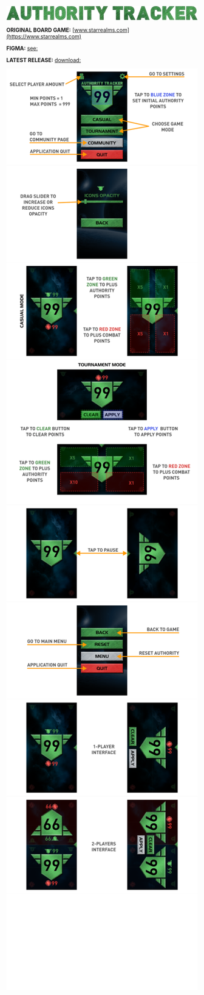 ![Model](Promo/Promo_Main.png)

**ORIGINAL BOARD GAME:** [www.starrealms.com](https://www.starrealms.com)

**FIGMA:** [see:](https://www.figma.com/file/KTYZqqU3yKmgi3KuWg34NU/Authority-tracker)

**LATEST RELEASE:** [download:](https://github.com/SergeyKhanin/AuthorityTracker/releases)

![Model](Tutorial/Tutorial_Page_1.png)
![Model](Tutorial/Tutorial_Page_2.png)
![Model](Tutorial/Tutorial_Page_3.png)
![Model](Tutorial/Tutorial_Page_4.png)
![Model](Tutorial/Tutorial_Page_5.png)
![Model](Tutorial/Tutorial_Page_6.png)
![Model](Tutorial/Tutorial_Page_7.png)
![Model](Tutorial/Tutorial_Page_8.png)
![Model](Tutorial/Tutorial_Page_9.png)
